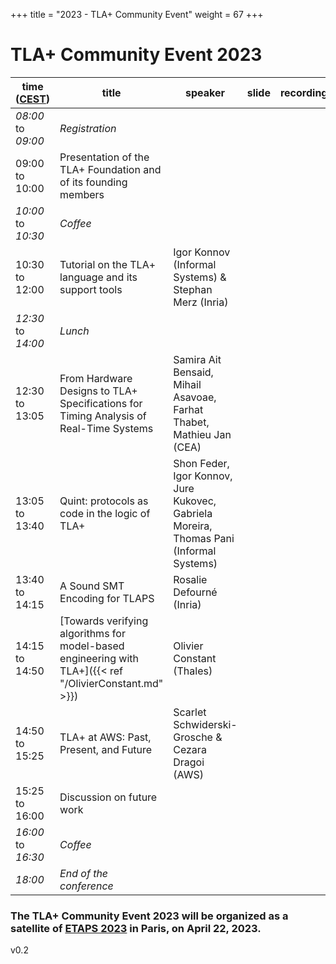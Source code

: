 +++
title = "2023 - TLA+ Community Event"
weight = 67
+++

# TLA+ Community Event 2023


time ([CEST](https://www.timeanddate.com/time/zone/france/paris))  | title  | speaker | slide | recording |
------|--------|---------|--------|------------
_08:00_ to _09:00_| *Registration* |
09:00 to 10:00 | Presentation of the TLA+ Foundation and of its founding members | | | |
_10:00_ to _10:30_|	*Coffee* |
10:30 to 12:00 | Tutorial on the TLA+ language and its support tools | Igor Konnov (Informal Systems) & Stephan Merz (Inria) | | | |
_12:30_ to _14:00_|	*Lunch* |
12:30 to 13:05 | From Hardware Designs to TLA+ Specifications for Timing Analysis of Real-Time Systems | Samira Ait Bensaid, Mihail Asavoae, Farhat Thabet, Mathieu Jan (CEA) | | | |
13:05 to 13:40 | Quint: protocols as code in the logic of TLA+ | Shon Feder, Igor Konnov, Jure Kukovec, Gabriela Moreira, Thomas Pani (Informal Systems) | | | |
13:40 to 14:15 | A Sound SMT Encoding for TLAPS | Rosalie Defourné (Inria) | | | |
14:15 to 14:50 | [Towards verifying algorithms for model-based engineering with TLA+]({{< ref "/OlivierConstant.md" >}}) | Olivier Constant (Thales) | | | |
14:50 to 15:25 | TLA+ at AWS: Past, Present, and Future | Scarlet Schwiderski-Grosche & Cezara Dragoi (AWS) | | | |
15:25 to 16:00 | Discussion on future work | | |
_16:00_ to _16:30_|	*Coffee* |
_18:00_ | *End of the conference* |



### The TLA+ Community Event 2023 will be organized as a satellite of [ETAPS 2023](https://etaps.org/) in Paris, on April 22, 2023.

v0.2
